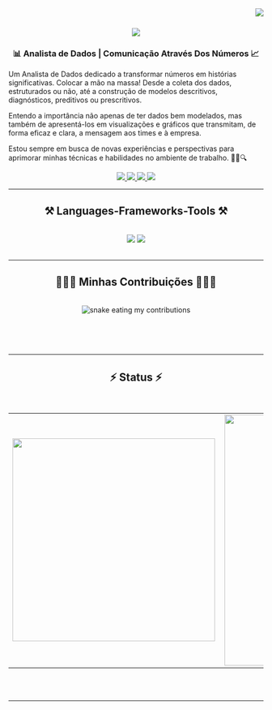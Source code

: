 <img align="right" src="https://visitor-badge.laobi.icu/badge?page_id=WBarone.WBarone" />

<h1 align="center">
    <img src="https://readme-typing-svg.herokuapp.com/?font=Righteous&size=35&center=true&vCenter=true&width=500&height=70&duration=4000&lines=Olá!+👋🏽;+Eu+sou+Willian+Barone!;" />
</h1>

<h3 align="center">📊 Analista de Dados | Comunicação Através Dos Números 📈</h3>


Um Analista de Dados dedicado a transformar números em histórias significativas. Colocar a mão na massa! Desde a coleta dos dados, estruturados ou não, até a construção de modelos descritivos, diagnósticos, preditivos ou prescritivos.

Entendo a importância não apenas de ter dados bem modelados, mas também de apresentá-los em visualizações e gráficos que transmitam, de forma eficaz e clara, a mensagem aos times e à empresa.

Estou sempre em busca de novas experiências e perspectivas para aprimorar minhas técnicas e habilidades no ambiente de trabalho. 🚀🎲🔍

</div>
 
<div align="center"> 
   <a href="https://www.linkedin.com/in/willian-barone-479879154" target="_blank">
    <img src="https://img.shields.io/badge/LinkedIn-0077B5?style=flat-square&logo=linkedin&logoColor=white" target="_blank" />
  </a>
   <a href="https://medium.com/@willian.barone" target="_blank">
    <img src="https://img.shields.io/badge/-Medium-black?style=flat-square&logo=linke&logoColor=white" target="_blank" />
  </a>
  <a href="mailto:willianbarone1@gmail.com">
    <img src="https://img.shields.io/badge/Gmail-333333?style=flat-square&logo=gmail&logoColor=red" />
  </a>
  <a href="https://WBarone.github.io" target="_blank">
     <img src="https://img.shields.io/badge/Portfolio-FF5722?style=flat-square&logo=todoist&logoColor=white" target="_blank" />
  </a>
</div>

 <hr/>
 
<h2 align="center">⚒️ Languages-Frameworks-Tools ⚒️</h2>
<br/>
<div align="center">
    <img src="https://skillicons.dev/icons?i=css,figma,github,html,mysql,notion" />
    <img src="https://skillicons.dev/icons?i=pycharm,python,vscode" /><br>
</div>

<br/>
<hr/>

<div align="center">
  <h2>👨🏽‍💻 Minhas Contribuições 👨🏽‍💻</h2>
  <br>
  <img alt="snake eating my contributions" src="https://raw.githubusercontent.com/WBarone/WBarone/output/github-contribution-grid-snake.svg" />
  
  <br/><br/><br/>
</div>

<hr/>

<h2 align="center">⚡ Status ⚡</h2>
<br>
<center>
<table>
    <tr>
        <td><img width="400px" align="left" src="https://github-readme-stats.vercel.app/api/top-langs/?username=WBarone&hide=html&layout=compact&theme=nightowl" /></td>
        <td><img width="495px" align="left" src="https://github-readme-stats.vercel.app/api?username=WBarone&theme=nightowl"/></td>
    </tr>   
</table>
</center> 
<br/><br/>

<hr/>
